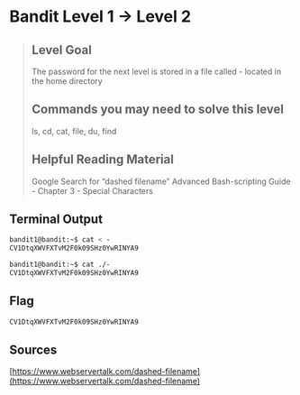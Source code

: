 # Bandit Level 1 → Level 2
> ## Level Goal
>The password for the next level is stored in a file called - located in the home directory
> ## Commands you may need to solve this level
>
> ls, cd, cat, file, du, find
> ## Helpful Reading Material
> Google Search for “dashed filename”
> Advanced Bash-scripting Guide - Chapter 3 - Special Characters



## Terminal Output

```bash
bandit1@bandit:~$ cat < -
CV1DtqXWVFXTvM2F0k09SHz0YwRINYA9

bandit1@bandit:~$ cat ./-
CV1DtqXWVFXTvM2F0k09SHz0YwRINYA9
```

## Flag

```bash
CV1DtqXWVFXTvM2F0k09SHz0YwRINYA9
```

## Sources

[https://www.webservertalk.com/dashed-filename](https://www.webservertalk.com/dashed-filename)